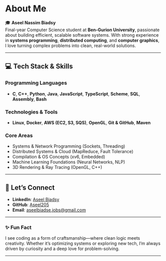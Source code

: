 # About Me

🎓 **Aseel Nassim Biadsy**  
Final-year Computer Science student at **Ben-Gurion University**, passionate about building efficient, scalable software systems. With strong experience in **systems programming**, **distributed computing**, and **computer graphics**, I love turning complex problems into clean, real-world solutions.

---

## 💻 Tech Stack & Skills

### **Programming Languages**
- **C**, **C++**, **Python**, **Java**, **JavaScript**, **TypeScript**, **Scheme**, **SQL**, **Assembly**, **Bash**

### **Technologies & Tools**
- **Linux**, **Docker**, **AWS (EC2, S3, SQS)**, **OpenGL**, **Git & GitHub**, **Maven**

### **Core Areas**
- Systems & Network Programming (Sockets, Threading)
- Distributed Systems & Cloud (MapReduce, Fault Tolerance)
- Compilation & OS Concepts (xv6, Embedded)
- Machine Learning Foundations (Neural Networks, NLP)
- 3D Rendering & Ray Tracing (OpenGL, C++)

---

## 🤝 Let’s Connect

- **LinkedIn**: [Aseel Biadsy](https://www.linkedin.com/in/aseel-biadsy-9b5792303/)  
- **GitHub**: [Aseel205](https://github.com/Aseel205)  
- **Email**: [aseelbiadse.jobs@gmail.com](mailto:aseelbiadse.jobs@gmail.com)

---

### ✨ Fun Fact

I see coding as a form of craftsmanship—where clean logic meets creativity. Whether it’s optimizing systems or exploring new tech, I’m always driven by curiosity and a deep love for problem-solving.

---
